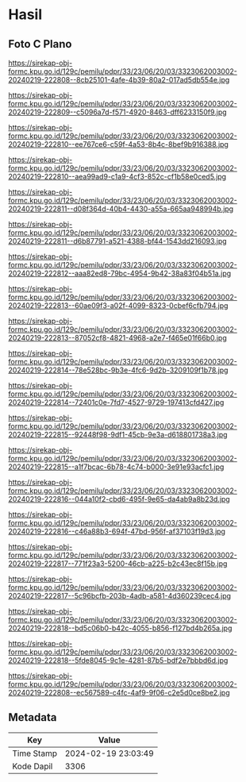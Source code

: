 # Hasil

## Foto C Plano

https://sirekap-obj-formc.kpu.go.id/129c/pemilu/pdpr/33/23/06/20/03/3323062003002-20240219-222808--8cb25101-4afe-4b39-80a2-017ad5db554e.jpg

https://sirekap-obj-formc.kpu.go.id/129c/pemilu/pdpr/33/23/06/20/03/3323062003002-20240219-222809--c5096a7d-f571-4920-8463-dff6233150f9.jpg

https://sirekap-obj-formc.kpu.go.id/129c/pemilu/pdpr/33/23/06/20/03/3323062003002-20240219-222810--ee767ce6-c59f-4a53-8b4c-8bef9b916388.jpg

https://sirekap-obj-formc.kpu.go.id/129c/pemilu/pdpr/33/23/06/20/03/3323062003002-20240219-222810--aea99ad9-c1a9-4cf3-852c-cf1b58e0ced5.jpg

https://sirekap-obj-formc.kpu.go.id/129c/pemilu/pdpr/33/23/06/20/03/3323062003002-20240219-222811--d08f364d-40b4-4430-a55a-665aa948994b.jpg

https://sirekap-obj-formc.kpu.go.id/129c/pemilu/pdpr/33/23/06/20/03/3323062003002-20240219-222811--d6b87791-a521-4388-bf44-1543dd216093.jpg

https://sirekap-obj-formc.kpu.go.id/129c/pemilu/pdpr/33/23/06/20/03/3323062003002-20240219-222812--aaa82ed8-79bc-4954-9b42-38a83f04b51a.jpg

https://sirekap-obj-formc.kpu.go.id/129c/pemilu/pdpr/33/23/06/20/03/3323062003002-20240219-222813--60ae09f3-a02f-4099-8323-0cbef6cfb794.jpg

https://sirekap-obj-formc.kpu.go.id/129c/pemilu/pdpr/33/23/06/20/03/3323062003002-20240219-222813--87052cf8-4821-4968-a2e7-f465e01f66b0.jpg

https://sirekap-obj-formc.kpu.go.id/129c/pemilu/pdpr/33/23/06/20/03/3323062003002-20240219-222814--78e528bc-9b3e-4fc6-9d2b-3209109f1b78.jpg

https://sirekap-obj-formc.kpu.go.id/129c/pemilu/pdpr/33/23/06/20/03/3323062003002-20240219-222814--72401c0e-7fd7-4527-9729-197413cfd427.jpg

https://sirekap-obj-formc.kpu.go.id/129c/pemilu/pdpr/33/23/06/20/03/3323062003002-20240219-222815--92448f98-9df1-45cb-9e3a-d618801738a3.jpg

https://sirekap-obj-formc.kpu.go.id/129c/pemilu/pdpr/33/23/06/20/03/3323062003002-20240219-222815--a1f7bcac-6b78-4c74-b000-3e91e93acfc1.jpg

https://sirekap-obj-formc.kpu.go.id/129c/pemilu/pdpr/33/23/06/20/03/3323062003002-20240219-222816--044a10f2-cbd6-495f-9e65-da4ab9a8b23d.jpg

https://sirekap-obj-formc.kpu.go.id/129c/pemilu/pdpr/33/23/06/20/03/3323062003002-20240219-222816--c46a88b3-694f-47bd-956f-af37103f19d3.jpg

https://sirekap-obj-formc.kpu.go.id/129c/pemilu/pdpr/33/23/06/20/03/3323062003002-20240219-222817--771f23a3-5200-46cb-a225-b2c43ec8f15b.jpg

https://sirekap-obj-formc.kpu.go.id/129c/pemilu/pdpr/33/23/06/20/03/3323062003002-20240219-222817--5c96bcfb-203b-4adb-a581-4d360239cec4.jpg

https://sirekap-obj-formc.kpu.go.id/129c/pemilu/pdpr/33/23/06/20/03/3323062003002-20240219-222818--bd5c06b0-b42c-4055-b856-f127bd4b265a.jpg

https://sirekap-obj-formc.kpu.go.id/129c/pemilu/pdpr/33/23/06/20/03/3323062003002-20240219-222818--5fde8045-9c1e-4281-87b5-bdf2e7bbbd6d.jpg

https://sirekap-obj-formc.kpu.go.id/129c/pemilu/pdpr/33/23/06/20/03/3323062003002-20240219-222808--ec567589-c4fc-4af9-9f06-c2e5d0ce8be2.jpg


## Metadata

| Key        | Value               |
| ---------- | ------------------- |
| Time Stamp | 2024-02-19 23:03:49 |
| Kode Dapil | 3306                |



